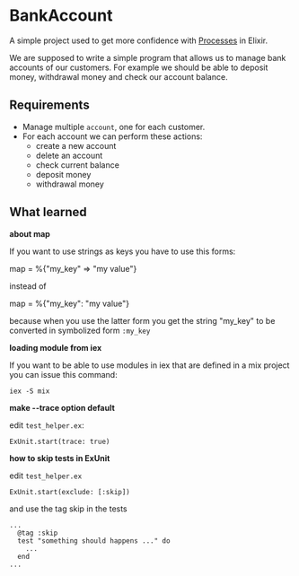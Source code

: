 # BankAccount

A simple project used to get more confidence with [Processes](https://elixir-lang.org/getting-started/processes.html) in Elixir.

We are supposed to write a simple program that allows us to manage bank accounts of our customers. For example we should be able to deposit money, withdrawal money and check our account balance.

## Requirements

* Manage multiple `account`, one for each customer.
* For each account we can perform these actions:
  * create a new account
  * delete an account
  * check current balance
  * deposit money
  * withdrawal money

## What learned

**about map**

If you want to use strings as keys you have to use this forms:

map = %{"my_key" => "my value"}

instead of

map = %{"my_key": "my value"}

because when you use the latter form you get the string "my_key" to be converted in symbolized form `:my_key`

**loading module from iex**

If you want to be able to use modules in iex that are defined in a mix project you can issue this command:

```
iex -S mix
```

**make --trace option default**

edit `test_helper.ex`:

```
ExUnit.start(trace: true)
```

**how to skip tests in ExUnit**

edit `test_helper.ex`

```
ExUnit.start(exclude: [:skip])
```

and use the tag skip in the tests

```
...
  @tag :skip
  test "something should happens ..." do
    ...
  end
...
```

